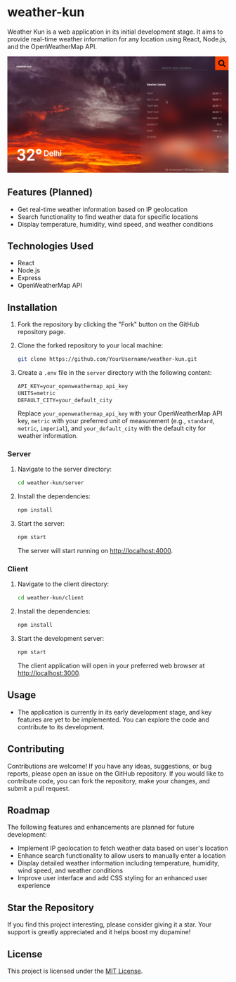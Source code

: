 # weather-kun

Weather Kun is a web application in its initial development stage. It aims to provide real-time weather information for any location using React, Node.js, and the OpenWeatherMap API.

<img src="./client/public/assets/weather-kun.png" />

## Features (Planned)

- Get real-time weather information based on IP geolocation
- Search functionality to find weather data for specific locations
- Display temperature, humidity, wind speed, and weather conditions

## Technologies Used

- React
- Node.js
- Express
- OpenWeatherMap API

## Installation

1. Fork the repository by clicking the "Fork" button on the GitHub repository page.

2. Clone the forked repository to your local machine:

   ```bash
   git clone https://github.com/YourUsername/weather-kun.git
   ```

3. Create a `.env` file in the `server` directory with the following content:

   ```env
   API_KEY=your_openweathermap_api_key
   UNITS=metric
   DEFAULT_CITY=your_default_city
   ```

   Replace `your_openweathermap_api_key` with your OpenWeatherMap API key, `metric` with your preferred unit of measurement (e.g., `standard`, `metric`, `imperial`), and `your_default_city` with the default city for weather information.

### Server

1. Navigate to the server directory:

   ```bash
   cd weather-kun/server
   ```

2. Install the dependencies:

   ```bash
   npm install
   ```

3. Start the server:

   ```bash
   npm start
   ```

   The server will start running on [http://localhost:4000](http://localhost:4000).

### Client

1. Navigate to the client directory:

   ```bash
   cd weather-kun/client
   ```

2. Install the dependencies:

   ```bash
   npm install
   ```

3. Start the development server:

   ```bash
   npm start
   ```

   The client application will open in your preferred web browser at [http://localhost:3000](http://localhost:3000).

## Usage

- The application is currently in its early development stage, and key features are yet to be implemented. You can explore the code and contribute to its development.

## Contributing

Contributions are welcome! If you have any ideas, suggestions, or bug reports, please open an issue on the GitHub repository. If you would like to contribute code, you can fork the repository, make your changes, and submit a pull request.

## Roadmap

The following features and enhancements are planned for future development:

- Implement IP geolocation to fetch weather data based on user's location
- Enhance search functionality to allow users to manually enter a location
- Display detailed weather information including temperature, humidity, wind speed, and weather conditions
- Improve user interface and add CSS styling for an enhanced user experience

## Star the Repository

If you find this project interesting, please consider giving it a star. Your support is greatly appreciated and it helps boost my dopamine!

## License

This project is licensed under the [MIT License](LICENSE).
